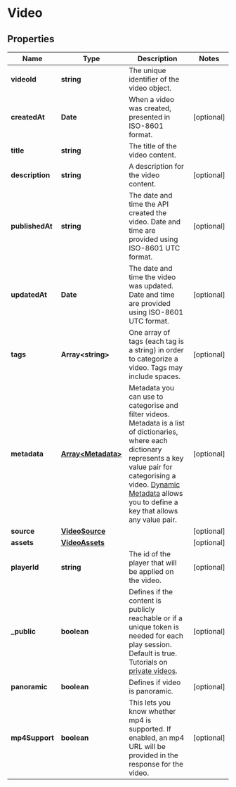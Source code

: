 
# Video

## Properties

Name | Type | Description | Notes
------------ | ------------- | ------------- | -------------
**videoId** | **string** | The unique identifier of the video object. | 
**createdAt** | **Date** | When a video was created, presented in ISO-8601 format. |  [optional]
**title** | **string** | The title of the video content.  | 
**description** | **string** | A description for the video content.  |  [optional]
**publishedAt** | **string** | The date and time the API created the video. Date and time are provided using ISO-8601 UTC format. |  [optional]
**updatedAt** | **Date** | The date and time the video was updated. Date and time are provided using ISO-8601 UTC format. |  [optional]
**tags** | **Array&lt;string&gt;** | One array of tags (each tag is a string) in order to categorize a video. Tags may include spaces.   |  [optional]
**metadata** | [**Array&lt;Metadata&gt;**](Metadata.md) | Metadata you can use to categorise and filter videos. Metadata is a list of dictionaries, where each dictionary represents a key value pair for categorising a video. [Dynamic Metadata](https://api.video/blog/endpoints/dynamic-metadata) allows you to define a key that allows any value pair.  |  [optional]
**source** | [**VideoSource**](VideoSource.md) |  |  [optional]
**assets** | [**VideoAssets**](VideoAssets.md) |  |  [optional]
**playerId** | **string** | The id of the player that will be applied on the video.  |  [optional]
**_public** | **boolean** | Defines if the content is publicly reachable or if a unique token is needed for each play session. Default is true. Tutorials on [private videos](https://api.video/blog/endpoints/private-videos).  |  [optional]
**panoramic** | **boolean** | Defines if video is panoramic.  |  [optional]
**mp4Support** | **boolean** | This lets you know whether mp4 is supported. If enabled, an mp4 URL will be provided in the response for the video.  |  [optional]



